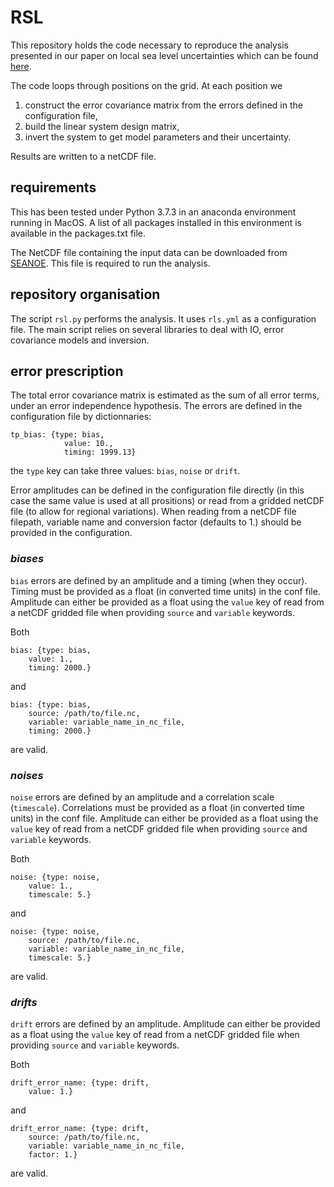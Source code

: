 # RSL

This repository holds the code necessary to reproduce the analysis presented in our paper on local sea level uncertainties which can be found [here](https://doi.org/10.1038/s41597-020-00786-7).

The code loops through positions on the grid. 
At each position we 
1. construct the error covariance matrix from the errors defined in the configuration file,
2. build the linear system design matrix,
3. invert the system to get model parameters and their uncertainty.

Results are written to a netCDF file.

## requirements

This has been tested under Python 3.7.3 in an anaconda environment running in MacOS.
A list of all packages installed in this environment is available in the packages.txt file.

The NetCDF file containing the input data can be downloaded from [SEANOE](https://doi.org/10.17882/74862). This file is required to run the analysis.

## repository organisation

The script `rsl.py` performs the analysis. It uses `rls.yml` as a configuration file. 
The main script relies on several libraries to deal with IO, error covariance models and inversion.

## error prescription

The total error covariance matrix is estimated as the sum of all error terms, under an error independence hypothesis.
The errors are defined in the configuration file by dictionnaries:

```
tp_bias: {type: bias,
            value: 10.,
            timing: 1999.13}
```
the `type` key can take three values: `bias`, `noise` or `drift`.

Error amplitudes can be defined in the configuration file directly (in this case the same value is used at all prositions) or read from a gridded netCDF file (to allow for regional variations).
When reading from a netCDF file filepath, variable name and conversion factor (defaults to 1.) should be provided in the configuration.
### _biases_

`bias` errors are defined by an amplitude and a timing (when they occur).
Timing must be provided as a float (in converted time units) in the conf file.
Amplitude can either be provided as a float using the `value` key of read from a netCDF gridded file when providing `source` and `variable` keywords.

Both 
```
bias: {type: bias,
    value: 1.,
    timing: 2000.}
```
and
```
bias: {type: bias,
    source: /path/to/file.nc,
    variable: variable_name_in_nc_file,
    timing: 2000.}
```
are valid.

### _noises_

`noise` errors are defined by an amplitude and a correlation scale (`timescale`).
Correlations must be provided as a float (in converted time units) in the conf file.
Amplitude can either be provided as a float using the `value` key of read from a netCDF gridded file when providing `source` and `variable` keywords.

Both 
```
noise: {type: noise,
    value: 1.,
    timescale: 5.}
```
and
```
noise: {type: noise,
    source: /path/to/file.nc,
    variable: variable_name_in_nc_file,
    timescale: 5.}
```
are valid.

### _drifts_

`drift` errors are defined by an amplitude.
Amplitude can either be provided as a float using the `value` key of read from a netCDF gridded file when providing `source` and `variable` keywords.

Both 
```
drift_error_name: {type: drift,
    value: 1.}
```
and
```
drift_error_name: {type: drift,
    source: /path/to/file.nc,
    variable: variable_name_in_nc_file,
    factor: 1.}
```
are valid.









